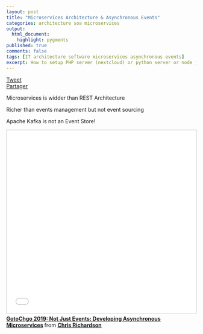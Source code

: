 ```yaml
---
layout: post
title: "Microservices Architecture & Asynchronous Events"
categories: architecture soa microservices
output:
  html_document:
    highlight: pygments
published: true
comments: false
tags: [IT architecture software microservices asynchronous events]
excerpt: How to setup PHP server (nextcloud) or python server or node js on WSL2
---
```

<div class="social-media-list">
<a href="https://twitter.com/share?ref_src=twsrc%5Etfw" class="twitter-share-button" data-show-count="false">Tweet</a>
<script type="IN/Share" data-url="{{ site.url }}{{ page.url }}"></script>
<div class="fb-share-button" data-href="{{ site.url }}{{ page.url }}" data-layout="button" data-size="small"><a target="_blank" href="https://www.facebook.com/sharer/sharer.php?u={{ site.url }}{{ page.url }}" class="fb-xfbml-parse-ignore">Partager</a></div>
</div>

Microservices is widder than REST Architecture

Richer than events management but not event sourcing

Apache Kafka is not an Event Store!

<iframe src="//www.slideshare.net/slideshow/embed_code/key/jjk9gNeyjjLt4B" width="595" height="485" frameborder="0" marginwidth="0" marginheight="0" scrolling="no" style="border:1px solid #CCC; border-width:1px; margin-bottom:5px; max-width: 100%;" allowfullscreen> </iframe> <div style="margin-bottom:5px"> <strong> <a href="//www.slideshare.net/chris.e.richardson/not-just-events-developing-asynchronous-microservices" title="GotoChgo 2019: Not Just Events: Developing Asynchronous Microservices" target="_blank">GotoChgo 2019: Not Just Events: Developing Asynchronous Microservices</a> </strong> from <strong><a href="https://www.slideshare.net/chris.e.richardson" target="_blank">Chris Richardson</a></strong> </div>
